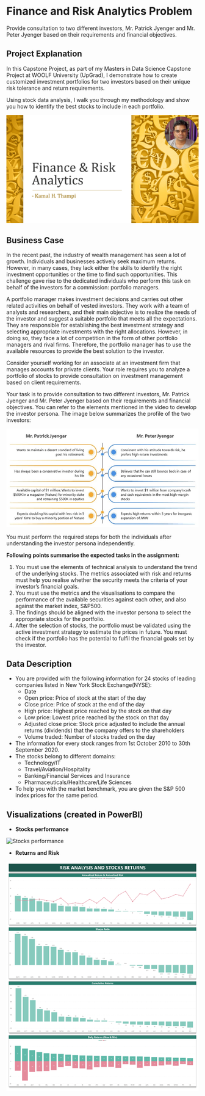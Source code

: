 # Finance and Risk Analytics Problem
Provide consultation to two different investors, Mr. Patrick Jyenger and Mr. Peter Jyenger based on their requirements and financial objectives.

## Project Explanation
In this Capstone Project, as part of my Masters in Data Science Capstone Project at WOOLF University (UpGrad), I demonstrate how to create customized investment portfolios for two investors based on their unique risk tolerance and return requirements. 

Using stock data analysis, I walk you through my methodology and show you how to identify the best stocks to include in each portfolio. 


[![Watch the video](/Report/Report.png)](https://www.youtube.com/embed/FbJaAvZswsg)

## Business Case
In the recent past, the industry of wealth management has seen a lot of growth. Individuals and businesses actively seek maximum returns. However, in many cases, they lack either the skills to identify the right investment opportunities or the time to find such opportunities. This challenge gave rise to the dedicated individuals who perform this task on behalf of the investors for a commission: portfolio managers.

 A portfolio manager makes investment decisions and carries out other related activities on behalf of vested investors. They work with a team of analysts and researchers, and their main objective is to realize the needs of the investor and suggest a suitable portfolio that meets all the expectations. They are responsible for establishing the best investment strategy and selecting appropriate investments with the right allocations. However, in doing so, they face a lot of competition in the form of other portfolio managers and rival firms. Therefore, the portfolio manager has to use the available resources to provide the best solution to the investor.

 Consider yourself working for an associate at an investment firm that manages accounts for private clients. Your role requires you to analyze a portfolio of stocks to provide consultation on investment management based on client requirements.

 Your task is to provide consultation to two different investors, Mr. Patrick Jyenger and Mr. Peter Jyenger based on their requirements and financial objectives. You can refer to the elements mentioned in the video to develop the investor persona. The image below summarizes the profile of the two investors:

 ![Investor Profile](/Jupyter%20Notebook/Investor_Profile.jpeg)

You must perform the required steps for both the individuals after understanding the investor persona independently.

**Following points summarise the expected tasks in the assignment:**

1. You must use the elements of technical analysis to understand the trend of the underlying stocks. The metrics associated with risk and returns must help you realise whether the security meets the criteria of your investor’s financial goals.
2. You must use the metrics and the visualisations to compare the performance of the available securities against each other, and also against the market index, S&P500.
3. The findings should be aligned with the investor persona to select the appropriate stocks for the portfolio.
4. After the selection of stocks, the portfolio must be validated using the active investment strategy to estimate the prices in future. You must check if the portfolio has the potential to fulfil the financial goals set by the investor.

## Data Description
- You are provided with the following information for 24 stocks of leading companies listed in New York Stock Exchange(NYSE):
    - Date
    - Open price: Price of stock at the start of the day
    - Close price: Price of stock at the end of the day
    - High price: Highest price reached by the stock on that day
    - Low price: Lowest price reached by the stock on that day
    - Adjusted close price: Stock price adjusted to include the annual returns (dividends) that the company offers to the shareholders
    - Volume traded: Number of stocks traded on the day
- The information for every stock ranges from 1st October 2010 to 30th September 2020.
- The stocks belong to different domains:
    - Technology/IT
    - Travel/Aviation/Hospitality
    - Banking/Financial Services and Insurance
    - Pharmaceuticals/Healthcare/Life Sciences
- To help you with the market benchmark, you are given the S&P 500 index prices for the same period.

## Visualizations (created in PowerBI)
- **Stocks performance**

![Stocks performance](/Dashboard%20or%20Visualizations/Dashboard%20-%20Stocks%20Analysis.jpg)

- **Returns and Risk**

![Returns and Risk](/Dashboard%20or%20Visualizations/Dashboard%20-%20Risk%20Analysis%20&%20Stock%20Returns.jpg)

